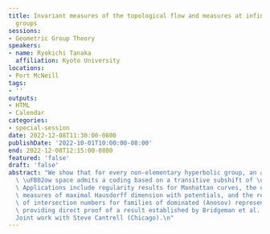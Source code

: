 ```yaml
---
title: Invariant measures of the topological flow and measures at infinity on hyperbolic
  groups
sessions:
- Geometric Group Theory
speakers:
- name: Ryokichi Tanaka
  affiliation: Kyoto University
locations:
- Port McNeill
tags:
- ''
outputs:
- HTML
- Calendar
categories:
- special-session
date: 2022-12-08T11:30:00-0800
publishDate: '2022-10-01T10:00:00-08:00'
end: 2022-12-08T12:15:00-0800
featured: 'false'
draft: 'false'
abstract: "We show that for every non-elementary hyperbolic group, an associated topological\
  \ \uFB02ow space admits a coding based on a transitive subshift of \uFB01nite type.\
  \ Applications include regularity results for Manhattan curves, the uniqueness of\
  \ measures of maximal Hausdorff dimension with potentials, and the real analyticity\
  \ of intersection numbers for families of dominated (Anosov) representation, thus\
  \ providing direct proof of a result established by Bridgeman et al. in 2015.\n\
  Joint work with Steve Cantrell (Chicago).\n"
---
```

